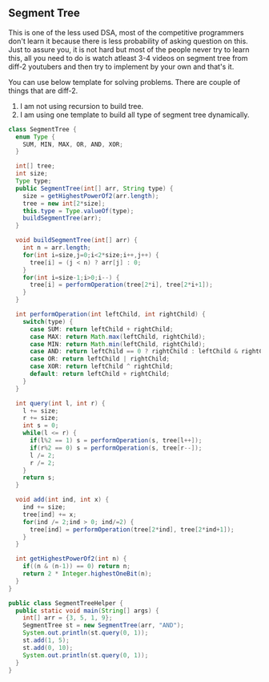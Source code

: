 ## Segment Tree

This is one of the less used DSA, most of the competitive programmers don't learn it because there is less probability of asking question on this.
Just to assure you, it is not hard but most of the people never try to learn this, all you need to do is watch atleast 3-4 videos on segment tree from diff-2 youtubers and then try to implement by your own and that's it.

You can use below template for solving problems. There are couple of things that are diff-2.
1. I am not using recursion to build tree.
2. I am using one template to build all type of segment tree dynamically.

```java []
class SegmentTree {
  enum Type {
    SUM, MIN, MAX, OR, AND, XOR;
  }

  int[] tree;
  int size;
  Type type;
  public SegmentTree(int[] arr, String type) {
    size = getHighestPowerOf2(arr.length);
    tree = new int[2*size];
    this.type = Type.valueOf(type);
    buildSegmentTree(arr);
  }

  void buildSegmentTree(int[] arr) {
    int n = arr.length;
    for(int i=size,j=0;i<2*size;i++,j++) {
      tree[i] = (j < n) ? arr[j] : 0;
    }
    for(int i=size-1;i>0;i--) {
      tree[i] = performOperation(tree[2*i], tree[2*i+1]);
    }
  }

  int performOperation(int leftChild, int rightChild) {
    switch(type) {
      case SUM: return leftChild + rightChild;
      case MAX: return Math.max(leftChild, rightChild);
      case MIN: return Math.min(leftChild, rightChild);
      case AND: return leftChild == 0 ? rightChild : leftChild & rightChild;
      case OR: return leftChild | rightChild;
      case XOR: return leftChild ^ rightChild;
      default: return leftChild + rightChild;
    }
  }

  int query(int l, int r) {
    l += size;
    r += size;
    int s = 0;
    while(l <= r) {
      if(l%2 == 1) s = performOperation(s, tree[l++]);
      if(r%2 == 0) s = performOperation(s, tree[r--]);
      l /= 2;
      r /= 2;
    }
    return s;
  }

  void add(int ind, int x) {
    ind += size;
    tree[ind] += x;
    for(ind /= 2;ind > 0; ind/=2) {
      tree[ind] = performOperation(tree[2*ind], tree[2*ind+1]);
    }
  }

  int getHighestPowerOf2(int n) {
    if((n & (n-1)) == 0) return n;
    return 2 * Integer.highestOneBit(n);
  }
}

public class SegmentTreeHelper {
  public static void main(String[] args) {
    int[] arr = {3, 5, 1, 9};
    SegmentTree st = new SegmentTree(arr, "AND");
    System.out.println(st.query(0, 1));
    st.add(1, 5);
    st.add(0, 10);
    System.out.println(st.query(0, 1));
  }
}
```